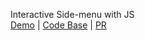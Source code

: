Interactive Side-menu with JS <br>
[Demo](https://chernetskyi8704.github.io/Interactive-Side-menu/) |
[Code Base](https://github.com/chernetskyi8704/Interactive-Side-menu) |
[PR](https://github.com/kottans/frontend-2022-homeworks/pull/309)
